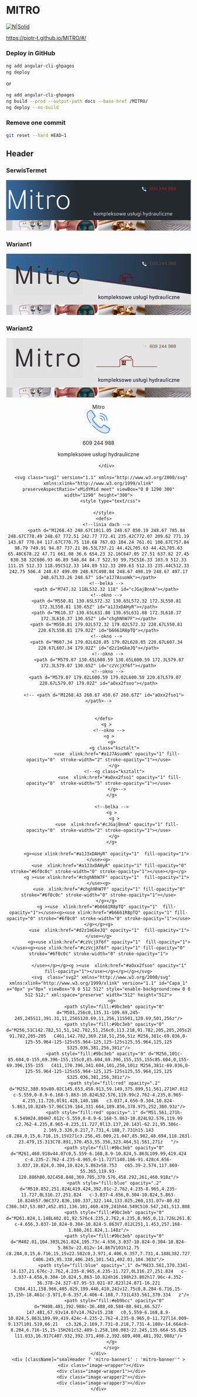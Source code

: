 # MITRO


[![N|Solid](https://angular.io/assets/images/logos/angular/logo-nav@2x.png)](https://angular.io/)

https://piotr-t.github.io/MITRO/#/

### Deploy in GitHub
```bash
ng add angular-cli-ghpages
ng deploy
```
or
```bash
ng add angular-cli-ghpages
ng build --prod --output-path docs --base-href /MITRO/
ng deploy --no-build
```

### Remove one commit
```bash
git reset --hard HEAD~1
```
## Header
### SerwisTermet
![Header1](src/assets/Screenshot(5).png)
### Wariant1
![Header2](src/assets/Screenshot(6).png)
### Wariant2
![Header2](src/assets/Screenshot(4).png)


<header #header [className]="smalHeader ? 'mitro-header10' : 'mitro-header'" >
    <div class="mitro-header-background">
        <div class="mitro-header1">
            <div [className]="smallLogo ? 'mitro-nav1' : 'mitro-nav'" ><div class="mitro-title">Mitro</div></div>
            <div class="logo-mitro">
                <div class="mitro-title3"><img class="mitro-t-img" src="assets/call.png" alt="tel"><p> 609 244 988</p></div>
              <div class="mitro-title2" >kompleksowe usługi hydrauliczne</div>
            </div>

          </div>

      <svg class="svg1" version="1.1" xmlns="http://www.w3.org/2000/svg" xmlns:xlink="http://www.w3.org/1999/xlink" preserveAspectRatio="xMidYMid meet" viewBox="0 0 1290 300" width="1290" height="300">
             <style type="text/css">

        </style>
        <defs>
          <!--linia dach -->
          <path d="M1268.43 248.67C1011.05 248.67 850.19 248.67 785.84 248.67C778.49 248.67 772.51 242.77 772.41 235.42C772.07 209.62 771.19 143.87 770.84 117.67C770.75 110.68 767.03 104.24 761.01 100.67C757.84 98.79 749.91 94.07 737.21 86.53L737.21 44.42L705.63 44.42L705.63 65.48C678.22 47.71 661.08 36.6 654.23 32.16C647.05 27.51 637.82 27.45 630.58 32C606.93 46.89 546.84 84.7 522.93 99.75C516.33 103.9 512.33 111.15 512.33 118.95C512.33 144.89 512.33 209.63 512.33 235.44C512.33 242.75 506.4 248.67 499.09 248.67C498.84 248.67 498.19 248.67 497.17 248.67L33.26 248.67" id="a1J7AsuoWk"></path>
          <!--belka -->
          <path d="M747.32 118L532.32 118" id="cJGajBnnA"></path>
          <!--okno -->
          <path d="M550.81 130.65L572.32 130.65L572.32 172.3L550.81 172.3L550.81 130.65Z" id="a1J3xDAHyR"></path>
          <path d="M610.37 130.65L631.88 130.65L631.88 172.3L610.37 172.3L610.37 130.65Z" id="chghNhW7F"></path>
          <path d="M550.81 179.02L572.32 179.02L572.32 220.67L550.81 220.67L550.81 179.02Z" id="b6661R8pTQ"></path>
          <!--okno -->
          <path d="M607.34 179.02L628.85 179.02L628.85 220.67L607.34 220.67L607.34 179.02Z" id="d2z1mGkeJQ"></path>
           <!--okno -->
            <path d="M579.07 130.65L600.59 130.65L600.59 172.3L579.07 172.3L579.07 130.65Z" id="czVcjXf6f"></path>
           <!--okno -->
         <path d="M579.07 179.02L600.59 179.02L600.59 220.67L579.07 220.67L579.07 179.02Z" id="aOxx2fsoo"></path>

        <!-- <path d="M1268.43 260.67 450.67 260.67Z" id="aOxx2fso1"></path>-->


        </defs>
          <g >
            <!--okno -->
            <g >
              <g>
                <g class="ksztalt">
                  <use  xlink:href="#a1J7AsuoWk" opacity="1" fill-opacity="0"  stroke-width="2" stroke-opacity="1"></use>
                </g>
                <!--<g class="ksztalt">
                    <use  xlink:href="#aOxx2fso1" opacity="1" fill-opacity="0"  stroke-width="5" stroke-opacity="1"></use>
                  </g>-->
              </g>

              <!--belka -->
              <g >
                <g >
                  <use  xlink:href="#cJGajBnnA" opacity="1" fill-opacity="0"  stroke-width="2" stroke-opacity="1"></use>
                </g>
              </g>

          <g><use xlink:href="#a1J3xDAHyR" opacity="1"  fill-opacity="1"></use><g>
            <use  xlink:href="#a1J3xDAHyR" opacity="1" fill-opacity="0" stroke="#6f0c0c" stroke-width="0" stroke-opacity="1"></use></g></g>
          <g ><use xlink:href="#chghNhW7F" opacity="1"  fill-opacity="1"></use><g>
            <use  xlink:href="#chghNhW7F" opacity="1" fill-opacity="0" stroke="#6f0c0c" stroke-width="0" stroke-opacity="1"></use>
          </g></g>
          <g ><use  xlink:href="#b6661R8pTQ" opacity="1"  fill-opacity="1"></use><g><use xlink:href="#b6661R8pTQ" opacity="1" fill-opacity="0" stroke="#6f0c0" stroke-width="0" stroke-opacity="1"></use></g></g><g>
            <use  xlink:href="#d2z1mGkeJQ" opacity="1"  fill-opacity="1"></use></g>
            <g><use xlink:href="#czVcjXf6f" opacity="1"  fill-opacity="1"></use><g><use xlink:href="#czVcjXf6f" opacity="1" fill-opacity="0" stroke="#6f0c0c" stroke-width="0" stroke-opacity="1">

            </use></g></g><g ><use  xlink:href="#aOxx2fsoo" opacity="1"  fill-opacity="1"></use></g></g></g></svg>
      <svg  class="svg2" xmlns="http://www.w3.org/2000/svg" xmlns:xlink="http://www.w3.org/1999/xlink" version="1.1" id="Capa_1" x="0px" y="0px" viewBox="0 0 512 512" style="enable-background:new 0 0 512 512;" xml:space="preserve" width="512" height="512">
              <g>
                <path style="fill:#9bc3eb" opacity="0" d="M501,256c0,135.31-109.69,245-245,245S11,391.31,11,256S120.69,11,256,11S501,120.69,501,256z"/>
                <path style="fill:#9bc3eb" opacity="0"  d="M256,51C142.782,51,51,142.782,51,256c0,113.218,91.782,205,205,205s205-91.782,205-205   C461,142.782,369.218,51,256,51z M256,381c-69.036,0-125-55.964-125-125s55.964-125,125-125s125,55.964,125,125   S325.036,381,256,381z"/>
                <path style="fill:#9bc3eb" opacity="0" d="M256,101c-85.604,0-155,69.396-155,155c0,85.604,69.396,155,155,155c85.604,0,155-69.396,155-155   C411,170.396,341.604,101,256,101z M256,381c-69.036,0-125-55.964-125-125s55.964-125,125-125s125,55.964,125,125   S325.036,381,256,381z"/>
                <path style="fill:red" opacity=".2" d="M252,380.93v80.02C145.653,458.913,59.149,375.899,51.561,271H7.012   c-5.559,0-8.9-6.168-5.863-10.824L92.576,119.99c2.762-4.235,8.965-4.235,11.726,0l91.428,140.186   c3.037,4.656-0.304,10.824-5.863,10.824h-57.96C139.164,331.664,189.856,378.975,252,380.93z"/>
                <path style="fill:red" opacity=".1" d="M51.561,271h-6.549H24.804H7.012c-5.559,0-8.9-6.168-5.863-10.824L92.576,119.99   c2.762-4.235,8.965-4.235,11.727,0l13.137,20.143l-62.21,95.386c-2.169,3.326,0.217,7.731,4.188,7.731h15.143   c8.284,0,15,6.716,15,15V271c3.256,45.009,21.047,85.982,48.694,118.263l-23.479,15.313C78.891,370.453,55.356,323.464,51.561,271z   "/>
                <path style="fill:#9bc3eb" opacity="0" d="M261,460.918v44.07c0,5.559-6.168,8.9-10.824,5.863L109.99,419.424   c-4.235-2.762-4.235-8.965,0-11.727l140.186-91.428c4.656-3.037,10.824,0.304,10.824,5.863v58.753   c65.39-2.574,117.869-55.365,119.93-120.886h80.02C458.848,369.705,370.576,458.292,261,460.918z"/>
                <path style="fill:blue" opacity=".2" d="M510.852,251.824L419.424,392.01c-2.762,4.235-8.965,4.235-11.727,0L316.27,251.824   c-3.037-4.656,0.304-10.824,5.863-10.824h57.96C372.836,180.337,322.144,133.025,260,131.07v-80.02   C366.347,53.087,452.851,136.101,460.439,241h44.549C510.547,241,513.888,247.168,510.852,251.824z"/>
                <path style="fill:#9bc3eb" opacity="0" d="M261.824,1.148L402.01,92.576c4.235,2.762,4.235,8.965,0,11.726L261.824,195.73   c-4.656,3.037-10.824-0.304-10.824-5.863V7.012C251,1.453,257.168-1.888,261.824,1.148z"/>
                <path style="fill:#9bc3eb" opacity="0" d="M402.01,104.303L261.824,195.73c-4.656,3.037-10.824-0.304-10.824-5.863v-22.012v-14.867V101h12.75   c8.284,0,15,6.716,15,15v22.582c0,3.971,4.406,6.357,7.731,4.188L382.727,80l19.283,12.576   C406.245,95.338,406.245,101.541,402.01,104.303z"/>
                <path style="fill:blue" opacity=".1" d="M433.561,370.334l-14.137,21.676c-2.762,4.235-8.965,4.235-11.727,0L316.27,251.824   c-3.037-4.656,0.304-10.824,5.863-10.824h16.198h23.802h17.96c-4.352-36.378-24.327-67.95-53.021-87.823l24.871-16.221   C384.411,158.966,405.029,199.446,410,241v12.75c0,8.284-6.716,15-15,15h-18.461c-3.971,0-6.357,4.406-4.188,7.731L433.561,370.334   z"/>
                <path style="fill:#eb9bcc" opacity="0" d="M408.481,392.988c-36.488,40.584-88.941,66.527-147.481,67.93v14.07v14.762v15.238   c0,5.559-6.168,8.9-10.824,5.863L109.99,419.424c-4.235-2.762-4.235-8.965,0-11.727l14.009-9.137l101.519,66.21   c3.326,2.169,7.731-0.218,7.731-4.188v-14.664c0-8.284,6.716-15,15-15H261c52.489-1.258,100.083-22.245,135.664-55.825   l11.033,16.917C407.932,392.371,408.2,392.689,408.481,392.988z"/>
              </g>
              </svg>
    </div>
    <div [className]="smalHeader ? 'mitro-banner1' : 'mitro-banner'" >
      <div class="image-wrapper"></div>
      <div class="image-wrapper1"></div>
      <div class="image-wrapper2"></div>
      <div class="image-wrapper3"></div>
    </div>
  </header>
